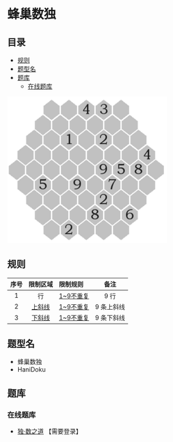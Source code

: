 # 蜂巢数独
<!-- START doctoc generated TOC please keep comment here to allow auto update -->
<!-- DON'T EDIT THIS SECTION, INSTEAD RE-RUN doctoc TO UPDATE -->
## 目录

- [规则](#%E8%A7%84%E5%88%99)
- [题型名](#%E9%A2%98%E5%9E%8B%E5%90%8D)
- [题库](#%E9%A2%98%E5%BA%93)
  - [在线题库](#%E5%9C%A8%E7%BA%BF%E9%A2%98%E5%BA%93)

<!-- END doctoc generated TOC please keep comment here to allow auto update -->

![题](../../images/sudoku/蜂巢数独.png)

## 规则

| 序号  | 限制区域  | 限制规则     |   备注   |
|:---:|:-----:|:---------|:------:|
|  1  |   行   | [1~9不重复] |  9 行   |
|  2  | [上斜线] | [1~9不重复] | 9 条上斜线 |
|  3  | [下斜线] | [1~9不重复] | 9 条下斜线 |

## 题型名

- 蜂巢数独
- HaniDoku

## 题库

### 在线题库

- [独·数之道](http://www.sudokufans.org.cn/lx/comb.index.php) 【需要登录】

[1~9不重复]: ../../rules.md#1to9不重复

[上斜线]: ../../rules.md#上斜线

[下斜线]: ../../rules.md#下斜线
